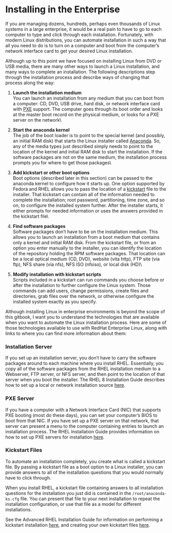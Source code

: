 # Installing in the Enterprise

If you are managing dozens, hundreds, perhaps even thousands of Linux systems in a large enterprise, it would be a real pain to have to go to each computer to type and click through each installation. Fortunately, with modern Linux distributions, you can automate installation in such a way that all you need to do is to turn on a computer and boot from the computer’s network interface card to get your desired Linux installation.

Although up to this point we have focused on installing Linux from DVD or USB media, there are many other ways to launch a Linux installation, and many ways to complete an installation. The following descriptions step through the installation process and describe ways of changing that process along the way:

1. **Launch the installation medium**\
   You can launch an installation from any medium that you can boot from a computer: CD, DVD, USB drive, hard disk, or network interface card with [PXE](https://en.wikipedia.org/wiki/Preboot\_Execution\_Environment) support. The computer goes through its boot order and looks at the master boot record on the physical medium, or looks for a PXE server on the network\

2. **Start the anaconda kernel**\
   The job of the boot loader is to point to the special kernel (and possibly, an initial RAM disk) that starts the Linux installer called [Anaconda](https://docs.anaconda.com/anaconda/install/linux/). So, any of the media types just described simply needs to point to the location of the kernel and initial RAM disk to start the installation. If the software packages are not on the same medium, the installation process prompts you for where to get those packages\

3. **Add kickstart or other boot options**\
   Boot options (described later in this section) can be passed to the anaconda kernel to configure how it starts up. One option supported by Fedora and RHEL allows you to pass the location of a [kickstart](https://en.wikipedia.org/wiki/Kickstart\_\(Linux\)) file to the installer. That kickstart can contain all of the information needed to complete the installation; root password, partitioning, time zone, and so on, to configure the installed system further. After the installer starts, it either prompts for needed information or uses the answers provided in the kickstart file\

4. **Find software packages**\
   Software packages don’t have to be on the installation medium. This allows you to launch an installation from a boot medium that contains only a kernel and initial RAM disk. From the kickstart file, or from an option you enter manually to the installer, you can identify the location of the repository holding the RPM software packages. That location can be a local optical medium (CD, DVD), website (vita http), FTP site (via ftp), NFS share (via nfs), NFS ISO (nfsiso), or local disk (HD)\

5. **Modify installation with kickstart scripts**\
   Scripts included in a kickstart can run commands you choose before or after the installation to further configure the Linux system. Those commands can add users, change permissions, create files and directories, grab files over the network, or otherwise configure the installed system exactly as you specify.

Although installing Linux in enterprise environments is beyond the scope of this gitbook, I want you to understand the technologies that are available when you want to automate the Linux installation process. Here are some of those technologies available to use with RedHat Enterprise Linux, along with links to where you can find more information about them:

### Installation Server

If you set up an installation server, you don’t have to carry the software packages around to each machine where you install RHEL. Essentially, you copy all of the software packages from the RHEL installation medium to a Webserver, FTP server, or NFS server, and then point to the location of that server when you boot the installer. The RHEL 8 Installation Guide describes how to set up a local or network installation source [here](https://access.redhat.com/documentation/en-us/red\_hat\_enterprise\_linux/8/html-single/performing\_a\_standard\_rhel\_installation/index#prepareinstallation-source\_preparing-for-your-installation).

### PXE Server

If you have a computer with a Network Interface Card (NIC) that supports PXE booting (most do these days), you can set your computer’s BIOS to boot from that NIC. If you have set up a PXE server on that network, that server can present a menu to the computer containing entries to launch an installation process. The RHEL Installation Guide provides information on how to set up PXE servers for installation [here](https://access.redhat.com/documentation/en-us/red\_hat\_enterprise\_linux/8/html-single/performing\_a\_standard\_rhel\_installation/index#booting-theinstallation-using-pxe\_booting-the-installer).

### Kickstart Files

To automate an installation completely, you create what is called a kickstart file. By passing a kickstart file as a boot option to a Linux installer, you can provide answers to all of the installation questions that you would normally have to click through.&#x20;

When you install RHEL, a kickstart file containing answers to all installation questions for the installation you just did is contained in the `/root/anaconda-ks.cfg` file. You can present that file to your next installation to repeat the installation configuration, or use that file as a model for different installations.

See the Advanced RHEL Installation Guide for information on performing a kickstart installation [here](https://access.redhat.com/documentation/en-us/red\_hat\_enterprise\_linux/8/html-single/performing\_an\_advanced\_rhel\_installation/index/#performing\_an\_automated\_installation\_using\_kickstart), and creating your own kickstart files [here](https://access.redhat.com/documentation/en-us/red\_hat\_enterprise\_linux/8/html-single/performing\_an\_advanced\_rhel\_installation/index/#creating-kickstart-files\_installing-rhel-as-an-experienced-user).
